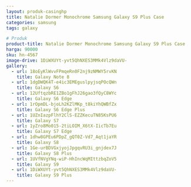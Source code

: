 ```yaml
---
layout: produk-casinghp
title: Natalie Dormer Monochrome Samsung Galaxy S9 Plus Case
categories: samsung
tags: galaxy

# Produk
product-title: Natalie Dormer Monochrome Samsung Galaxy S9 Plus Case
harga: 90000
sku: hn-4567
image-drive: 1DiWXUYt-yvt5QhNXES3MMk4Vlz9daVU-
gallery:
  - url: 18oEyKlWvvFPmqeRn0F2nj9zNMWY5rvKN
    title: Galaxy Note 8
  - url: 1dgDWQK4T-e4ic3EMEguslpyjsqPOcQWn
    title: Galaxy S6
  - url: 12UftqzbRE1ZBo1gFhJ26gao3fQyC8WYc
    title: Galaxy S6 Edge
  - url: 1rOpmDL-bjoLh2KZlMKp_t8kiYhQWBfZx
    title: Galaxy S6 Edge Plus
  - url: 1UZnIazpFlhY2ClS-EZZKecuTN85KsPU6
    title: Galaxy S7
  - url: 1yZro8Mo015-2tiLOIM_X6tX-IicTb7Eu
    title: Galaxy S7 Edge
  - url: 1dhw8GPEu6PDpZ_gQT0Z-Vd7_Aqt1jaYR
    title: Galaxy S8
  - url: 1Ge-urBDVGxjyojJpgqvRU3i_gnjdex7J
    title: Galaxy S8 Plus
  - url: 1UVfNVgYNq-wiP-HhIncWqMIttzbqZoV5
    title: Galaxy S9
  - url: 1DiWXUYt-yvt5QhNXES3MMk4Vlz9daVU-
    title: Galaxy S9 Plus
---
```

